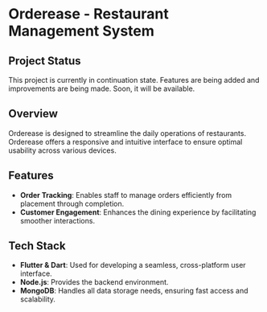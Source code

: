 # Orderease - Restaurant Management System

## Project Status
This project is currently in continuation state. Features are being added and improvements are being made. Soon, it will be available.

## Overview
Orderease is designed to streamline the daily operations of restaurants.
Orderease offers a responsive and intuitive interface to ensure optimal usability across various devices.

## Features
- **Order Tracking**: Enables staff to manage orders efficiently from placement through completion.
- **Customer Engagement**: Enhances the dining experience by facilitating smoother interactions.

## Tech Stack
- **Flutter & Dart**: Used for developing a seamless, cross-platform user interface.
- **Node.js**: Provides the backend environment.
- **MongoDB**: Handles all data storage needs, ensuring fast access and scalability.
